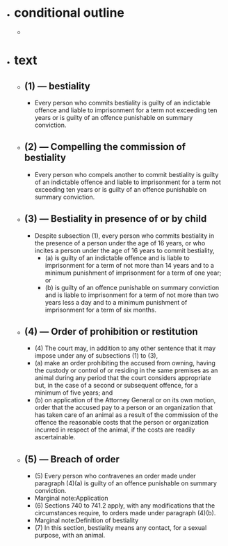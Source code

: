 - # conditional outline
	-
- # text
	- ## (1) — bestiality
		- Every person who commits bestiality is guilty of an indictable offence and liable to imprisonment for a term not exceeding ten years or is guilty of an offence punishable on summary conviction.
	- ## (2) — Compelling the commission of bestiality
		- Every person who compels another to commit bestiality is guilty of an indictable offence and liable to imprisonment for a term not exceeding ten years or is guilty of an offence punishable on summary conviction.
	- ## (3) — Bestiality in presence of or by child
		- Despite subsection (1), every person who commits bestiality in the presence of a person under the age of 16 years, or who incites a person under the age of 16 years to commit bestiality,
			- (a) is guilty of an indictable offence and is liable to imprisonment for a term of not more than 14 years and to a minimum punishment of imprisonment for a term of one year; or
			- (b) is guilty of an offence punishable on summary conviction and is liable to imprisonment for a term of not more than two years less a day and to a minimum punishment of imprisonment for a term of six months.
	- ## (4) — Order of prohibition or restitution
		- (4) The court may, in addition to any other sentence that it may impose under any of subsections (1) to (3),
		- (a) make
		   an order prohibiting the accused from owning, having the custody or 
		  control of or residing in the same premises as an animal during any 
		  period that the court considers appropriate but, in the case of a second
		   or subsequent offence, for a minimum of five years; and
		- (b) on
		   application of the Attorney General or on its own motion, order that 
		  the accused pay to a person or an organization that has taken care of an
		   animal as a result of the commission of the offence the reasonable 
		  costs that the person or organization incurred in respect of the animal,
		   if the costs are readily ascertainable.
	- ## (5) — Breach of order
		- (5) Every person who contravenes an order made under paragraph (4)(a) is guilty of an offence punishable on summary conviction.
		- Marginal note:Application
		- (6) Sections 740 to 741.2 apply, with any modifications that the circumstances require, to orders made under paragraph (4)(b).
		- Marginal note:Definition of bestiality
		- (7) In this section, bestiality means any contact, for a sexual purpose, with an animal.